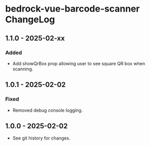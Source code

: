# bedrock-vue-barcode-scanner ChangeLog

## 1.1.0 - 2025-02-xx

### Added
- Add showQrBox prop allowing user to see square QR box when scanning.

## 1.0.1 - 2025-02-02

### Fixed
- Removed debug console logging.

## 1.0.0 - 2025-02-02

- See git history for changes.
